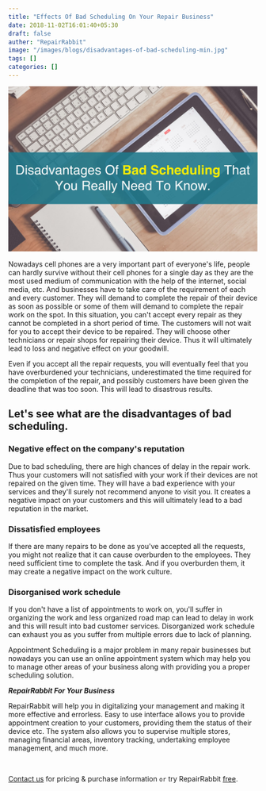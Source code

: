 ```yaml
---
title: "Effects Of Bad Scheduling On Your Repair Business"
date: 2018-11-02T16:01:40+05:30
draft: false
auther: "RepairRabbit"
image: "/images/blogs/disadvantages-of-bad-scheduling-min.jpg"
tags: []
categories: []
---
```


<img src="/images/blogs/disadvantages-of-bad-scheduling-min.jpg" alt="Disadvantages Of Bad Scheduling"/>

Nowadays cell phones are a very important part of everyone's life, people can hardly survive without their cell phones for a single day as they are the most used medium of communication with the help of the internet, social media, etc. And businesses have to take care of the requirement of each and every customer. They will demand to complete the repair of their device as soon as possible or some of them will demand to complete the repair work on the spot. In this situation, you can't accept every repair as they cannot be completed in a short period of time. The customers will not wait for you to accept their device to be repaired. They will choose other technicians or repair shops for repairing their device. Thus it will ultimately lead to loss and negative effect on your goodwill. 

Even if you accept all the repair requests, you will eventually feel that you have overburdened your technicians, underestimated the time required for the completion of the repair, and possibly customers have been given the deadline that was too soon. This will lead to disastrous results. 

## Let's see what are the disadvantages of bad scheduling.

### Negative effect on the company's reputation 

Due to bad scheduling, there are high chances of delay in the repair work. Thus your customers will not satisfied with your work if their devices are not repaired on the given time. They will have a bad experience with your services and they'll surely not recommend anyone to visit you. It creates a negative impact on your customers and this will ultimately lead to a bad reputation in the market.

### Dissatisfied employees

If there are many repairs to be done as you've accepted all the requests, you might not realize that it can cause overburden to the employees. They need sufficient time to complete the task. And if you overburden them, it may create a negative impact on the work culture.

### Disorganised work schedule

If you don't have a list of appointments to work on, you'll suffer in organizing the work and less organized road map can lead to delay in work and this will result into bad customer services. Disorganized work schedule can exhaust you as you suffer from multiple errors due to lack of planning. 

Appointment Scheduling is a major problem in many repair businesses but nowadays you can use an online appointment system which may help you to manage other areas of your business along with providing you a proper scheduling solution. 

___RepairRabbit For Your Business___

RepairRabbit will help you in digitalizing your management and making it more effective and errorless. Easy to use interface allows you to provide appointment creation to your customers, providing them the status of their device etc. The system also allows you to supervise multiple stores, managing financial areas, inventory tracking, undertaking employee management, and much more.


<br>

<a href="mailto:contact@repairrabbit.co?subject=Query of RepairRabbit" target="_blank">Contact us</a> for pricing & purchase information `or` try RepairRabbit <a href="https://demo.repairrabbit.co/admin" rel="noopener" target="_blank" title="RepairRabbit Demo">free</a>.

<br>